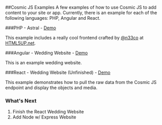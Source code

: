 ##Cosmic JS Examples
A few examples of how to use Cosmic JS to add content to your site or app.  Currently, there is an example for each of the following languages: PHP, Angular and React.

###PHP - Astral - [Demo](http://tonyspiro.com/dev/cosmicjs-examples/php/astral/)

This example includes a really cool frontend crafted by [@n33co](http://twitter.com/n33co) at [HTML5UP.net](http://html5up.net).


###Angular - Wedding Website - [Demo](http://tonyspiro.com/dev/cosmicjs-examples/angular/wedding-website/)

This is an example wedding website.


###React - Wedding Website (Unfinished) - [Demo](http://tonyspiro.com/dev/cosmicjs-examples/react/wedding-website/)

This example demonstrates how to pull the raw data from the Cosmic JS endpoint and display the objects and media.


### What's Next
1. Finish the React Wedding Website
2. Add Node w/ Express Website
